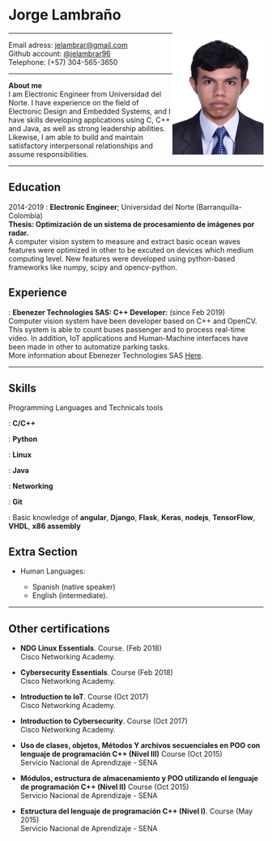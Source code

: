 Jorge Lambraño
============

<img style="float: right;" src="media/jelambrar.jpg" width="180">

-------------------     ----------------------------
Email adress:                    jelambrar@gmail.com  
Github account:                       [@jelambrar96](https://github.com/jelambrar96)  
Telephone:                        (+57) 304-565-3650  
-------------------     ----------------------------

**About me**  
I am Electronic Engineer from Universidad del Norte. I have experience on the
field of Electronic Design and Embedded Systems, and I have skills developing applications
using C, C++ and Java, as well as strong leadership abilities. Likewise, I am able to
build and maintain satisfactory interpersonal relationships and assume responsibilities.

-------------------     ----------------------------

Education
---------

2014-2019
:   **Electronic Engineer**; Universidad del Norte 
    (Barranquilla-Colombia)  
    **Thesis: Optimización de un sistema de procesamiento de imágenes 
    por radar.**  
    A computer vision system to measure and extract basic ocean waves features
    were optimized in other to be excuted on devices which medium computing 
    level. New features were developed using python-based frameworks like
    numpy, scipy and opencv-python.     


Experience
----------

:   **Ebenezer Technologies SAS: C++ Developer:** (since Feb 2019)   
    Computer vision system have been developer based on C++ and OpenCV.
    This system is able to count buses passenger and to process real-time
    video. In addition, IoT applications and Human-Machine interfaces 
    have been made in other to automatize parking tasks.  
    More information about Ebenezer Technologies SAS
    [Here](https://ebenezertechs.com/).

-------------------     ----------------------------

Skills
--------------------

Programming Languages and Technicals tools

:   **C/C++**   

:   **Python**

:   **Linux**

:   **Java**

:   **Networking** 

:   **Git** 

:   Basic knowledge of **angular**, **Django**, **Flask**, **Keras**,
    **nodejs**, **TensorFlow**, **VHDL**, **x86 assembly** 

[ref]: https://github.com/jelambrar96

Extra Section
----------------------------------------

* Human Languages:

    * Spanish (native speaker)
    * English (intermediate).

-------------------     ----------------------------

Other certifications
----------------------------------------

*   **NDG Linux Essentials**. Course. (Feb 2018)  
    Cisco Networking Academy.

*   **Cybersecurity Essentials**. Course (Feb 2018)  
    Cisco Networking Academy.

*   **Introduction to IoT**. Course (Oct 2017)  
    Cisco Networking Academy.

*   **Introduction to Cybersecurity**. Course (Oct 2017)  
    Cisco Networking Academy.

*   **Uso de clases, objetos, Métodos Y archivos secuenciales 
    en POO con lenguaje de programación C++ (Nivel III)** Course (Oct 2015)    
    Servicio Nacional de Aprendizaje - SENA

*   **Módulos, estructura de almacenamiento y POO utilizando el
    lenguaje de programación C++ (Nivel II)** Course (Oct 2015)  
    Servicio Nacional de Aprendizaje - SENA

*   **Estructura del lenguaje de programación C++ (Nivel I)**. 
    Course (May 2015)  
     Servicio Nacional de Aprendizaje - SENA
 